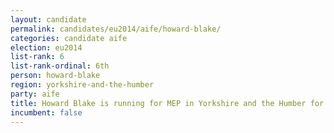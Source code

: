 ```yaml
---
layout: candidate
permalink: candidates/eu2014/aife/howard-blake/
categories: candidate aife
election: eu2014
list-rank: 6
list-rank-ordinal: 6th
person: howard-blake
region: yorkshire-and-the-humber
party: aife
title: Howard Blake is running for MEP in Yorkshire and the Humber for An Independence From Europe
incumbent: false
---
```

